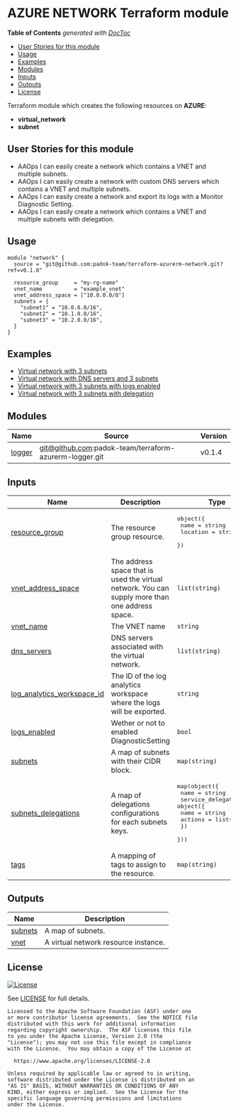 # AZURE NETWORK Terraform module
<!-- START doctoc generated TOC please keep comment here to allow auto update -->
<!-- DON'T EDIT THIS SECTION, INSTEAD RE-RUN doctoc TO UPDATE -->
**Table of Contents**  *generated with [DocToc](https://github.com/thlorenz/doctoc)*

- [User Stories for this module](#user-stories-for-this-module)
- [Usage](#usage)
- [Examples](#examples)
- [Modules](#modules)
- [Inputs](#inputs)
- [Outputs](#outputs)
- [License](#license)

<!-- END doctoc generated TOC please keep comment here to allow auto update -->


Terraform module which creates the following resources on **AZURE**:
- **virtual_network**
- **subnet**

## User Stories for this module

- AAOps I can easily create a network which contains a VNET and multiple subnets.
- AAOps I can easily create a network with custom DNS servers which contains a VNET and multiple subnets.
- AAOps I can easily create a network and export its logs with a Monitor Diagnostic Setting.
- AAOps I can easily create a network which contains a VNET and multiple subnets with delegation.

## Usage

```hcl
module "network" {
  source = "git@github.com:padok-team/terraform-azurerm-network.git?ref=v0.1.0"

  resource_group     = "my-rg-name"
  vnet_name          = "example_vnet"
  vnet_address_space = ["10.0.0.0/8"]
  subnets = {
    "subnet1" = "10.0.0.0/16",
    "subnet2" = "10.1.0.0/16",
    "subnet3" = "10.2.0.0/16",
  }
}
```

## Examples

- [Virtual network with 3 subnets](examples/basic_network_example/main.tf)
- [Virtual network with DNS servers and 3 subnets](examples/network_with_dns/main.tf)
- [Virtual network with 3 subnets with logs enabled](examples/network_with_logging/main.tf)
- [Virtual network with 3 subnets with delegation](examples/network_with_subnet_delegation/main.tf)

<!-- BEGIN_TF_DOCS -->
## Modules

| Name | Source | Version |
|------|--------|---------|
| <a name="module_logger"></a> [logger](#module\_logger) | git@github.com:padok-team/terraform-azurerm-logger.git | v0.1.4 |

## Inputs

| Name | Description | Type | Default | Required |
|------|-------------|------|---------|:--------:|
| <a name="input_resource_group"></a> [resource\_group](#input\_resource\_group) | The resource group resource. | <pre>object({<br>    name     = string<br>    location = string<br>  })</pre> | n/a | yes |
| <a name="input_vnet_address_space"></a> [vnet\_address\_space](#input\_vnet\_address\_space) | The address space that is used the virtual network. You can supply more than one address space. | `list(string)` | n/a | yes |
| <a name="input_vnet_name"></a> [vnet\_name](#input\_vnet\_name) | The VNET name | `string` | n/a | yes |
| <a name="input_dns_servers"></a> [dns\_servers](#input\_dns\_servers) | DNS servers associated with the virtual network. | `list(string)` | `null` | no |
| <a name="input_log_analytics_workspace_id"></a> [log\_analytics\_workspace\_id](#input\_log\_analytics\_workspace\_id) | The ID of the log analytics workspace where the logs will be exported. | `string` | `null` | no |
| <a name="input_logs_enabled"></a> [logs\_enabled](#input\_logs\_enabled) | Wether or not to enabled DiagnosticSetting | `bool` | `false` | no |
| <a name="input_subnets"></a> [subnets](#input\_subnets) | A map of subnets with their CIDR block. | `map(string)` | `{}` | no |
| <a name="input_subnets_delegations"></a> [subnets\_delegations](#input\_subnets\_delegations) | A map of delegations configurations for each subnets keys. | <pre>map(object({<br>    name = string<br>    service_delegation = object({<br>      name    = string<br>      actions = list(string)<br>    })<br>  }))</pre> | `{}` | no |
| <a name="input_tags"></a> [tags](#input\_tags) | A mapping of tags to assign to the resource. | `map(string)` | `null` | no |

## Outputs

| Name | Description |
|------|-------------|
| <a name="output_subnets"></a> [subnets](#output\_subnets) | A map of subnets. |
| <a name="output_vnet"></a> [vnet](#output\_vnet) | A virtual network resource instance. |
<!-- END_TF_DOCS -->

## License

[![License](https://img.shields.io/badge/License-Apache%202.0-blue.svg)](https://opensource.org/licenses/Apache-2.0)

See [LICENSE](LICENSE) for full details.

```text
Licensed to the Apache Software Foundation (ASF) under one
or more contributor license agreements.  See the NOTICE file
distributed with this work for additional information
regarding copyright ownership.  The ASF licenses this file
to you under the Apache License, Version 2.0 (the
"License"); you may not use this file except in compliance
with the License.  You may obtain a copy of the License at

  https://www.apache.org/licenses/LICENSE-2.0

Unless required by applicable law or agreed to in writing,
software distributed under the License is distributed on an
"AS IS" BASIS, WITHOUT WARRANTIES OR CONDITIONS OF ANY
KIND, either express or implied.  See the License for the
specific language governing permissions and limitations
under the License.
```
